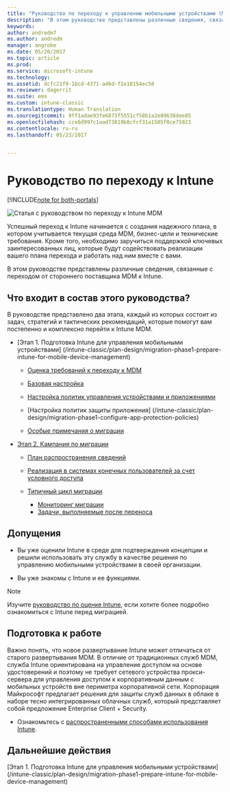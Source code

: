 ```yaml
---
title: "Руководство по переходу к управлению мобильными устройствами (MDM) Intune | Документация Майкрософт"
description: "В этом руководстве представлены различные сведения, связанные с переходом от стороннего поставщика MDM к Microsoft Intune."
keywords: 
author: andredm7
ms.author: andredm
manager: angrobe
ms.date: 05/20/2017
ms.topic: article
ms.prod: 
ms.service: microsoft-intune
ms.technology: 
ms.assetid: dcfc21f9-1bcd-4371-a46d-f2e18154ec50
ms.reviewer: dagerrit
ms.suite: ems
ms.custom: intune-classic
ms.translationtype: Human Translation
ms.sourcegitcommit: 9ff1adae93fe6873f5551cf58b1a2e89638dee85
ms.openlocfilehash: cce6d997c1aad73819b8cfcf31a1505f0ce75923
ms.contentlocale: ru-ru
ms.lasthandoff: 05/23/2017


---
```


# <a name="intune-migration-guide"></a>Руководство по переходу к Intune

[!INCLUDE[note for both-portals](../includes/note-for-both-portals.md)]

![Статья с руководством по переходу к Intune MDM](../media/MDM-migration-guide-art.PNG)

Успешный переход к Intune начинается с создания надежного плана, в котором учитывается текущая среда MDM, бизнес-цели и технические требования. Кроме того, необходимо заручиться поддержкой ключевых заинтересованных лиц, которые будут содействовать реализации вашего плана перехода и работать над ним вместе с вами.

В этом руководстве представлены различные сведения, связанные с переходом от стороннего поставщика MDM к Intune.

## <a name="whats-included-in-this-guide"></a>Что входит в состав этого руководства?

В руководстве представлено два этапа, каждый из которых состоит из задач, стратегий и тактических рекомендаций, которые помогут вам постепенно и комплексно перейти к Intune MDM.

-   [Этап 1. Подготовка Intune для управления мобильными устройствами] (/intune-classic/plan-design/migration-phase1-prepare-intune-for-mobile-device-management)

    -   [Оценка требований к переходу к MDM](/intune-classic/plan-design/migration-phase1-prepare-intune-for-mobile-device-management#assess-mdm-requirements)

    -   [Базовая настройка](/intune-classic/plan-design/migration-phase1-basic-setup)

    -   [Настройка политик управления устройствами и приложениями](/intune-classic/plan-design/migration-phase1-configure-device-and-app-management-policies)

    -   [Настройка политик защиты приложения] (/intune-classic/plan-design/migration-phase1-configure-app-protection-policies)

    -   [Особые примечания о миграции](/intune-classic/plan-design/migration-phase1-special-migration-considerations)

-   [Этап 2. Кампания по миграции](/intune-classic/plan-design/migration-phase2-migration-campaign)

    -   [План распространения сведений](/intune-classic/plan-design/migration-phase2-communication-plan)

    -   [Реализация в системах конечных пользователей за счет условного доступа](/intune-classic/plan-design/migration-phase2-drive-end-user-adoption-with-conditional-access)
    
    -   [Типичный цикл миграции](/intune-classic/plan-design/migration-phase2-typical-migration-cycle)
        -   [Мониторинг миграции](/intune-classic/plan-design/migration-phase2-typical-migration-cycle#monitoring-migration)
        -   [Задачи, выполняемые после переноса](/intune-classic/plan-design/migration-phase2-typical-migration-cycle#post-migration)

## <a name="assumptions"></a>Допущения

-   Вы уже оценили Intune в среде для подтверждения концепции и решили использовать эту службу в качестве решения по управлению мобильными устройствами в своей организации.

-   Вы уже знакомы с Intune и ее функциями. 

> [!NOTE]
> Изучите [руководство по оценке Intune](/intune-classic/understand-explore/sign-up-for-30-day-trial-microsoft-intune), если хотите более подробно ознакомиться с Intune перед миграцией.

## <a name="before-you-begin"></a>Подготовка к работе

Важно понять, что новое развертывание Intune может отличаться от старого развертывания MDM. В отличие от традиционных служб MDM, служба Intune ориентирована на управление доступом на основе удостоверений и поэтому не требует сетевого устройства прокси-сервера для управления доступом к корпоративным данным с мобильных устройств вне периметра корпоративной сети. Корпорация Майкрософт предлагает решения для защиты служб данных в облаке в наборе тесно интегрированных облачных служб, который представляет собой предложение Enterprise Client + Security.

-   Ознакомьтесь с [распространенными способами использования Intune](/intune-classic/plan-design/migration-phase1-prepare-intune-for-mobile-device-management#assess-mdm-requirements).

## <a name="next-steps"></a>Дальнейшие действия

[Этап 1. Подготовка Intune для управления мобильными устройствами] (/intune-classic/plan-design/migration-phase1-prepare-intune-for-mobile-device-management)

